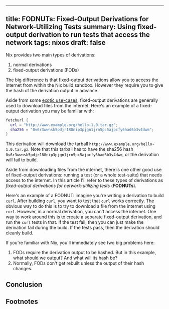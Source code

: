 ------------------------------------------------------
title: FODNUTs: Fixed-Output Derivations for Network-Utilizing Tests
summary: Using fixed-output derivation to run tests that access the network
tags: nixos
draft: false
------------------------------------------------------

Nix provides two main types of derivations:

1. normal derivations
2. fixed-output derivations (FODs)

The big difference is that fixed-output derivations allow you to access the
internet from within the Nix build sandbox.  However they require you to give the
hash of the derivation output in advance.

Aside from some [exotic use-cases](https://github.com/cdepillabout/evil-nix),
fixed-output derivations are generally used to download files from the
internet.  Here's an example of a fixed-output derivation you may be familiar
with:

```nix
fetchurl {
  url = "http://www.example.org/hello-1.0.tar.gz";
  sha256 = "0v6r3wwnsk5pdjr188nip3pjgn1jrn5pc5ajpcfy6had6b3v4dwm";
}
```

This derivation will download the tarball
`http://www.example.org/hello-1.0.tar.gz`.  Note that this tarball has to have
the sha256 hash `0v6r3wwnsk5pdjr188nip3pjgn1jrn5pc5ajpcfy6had6b3v4dwm`, or the
derivation will fail to build.

Aside from downloading files from the internet, there is one other good use of
fixed-output derivations: running a test (or a whole test-suite) that needs
access to the internet.  In this article I'll refer to these types of
derivations as _fixed-output derivations for network-utilizing tests_
(**FODNUTs**).

Here's an example of a FODNUT: imagine you're writing a derivation to build
`curl`.  After building `curl`, you want to test that `curl` works correctly.
The obvious way to do this is to try to download a file from the internet using
`curl`.  However, in a normal derivation, you can't access the internet.  One
way to work around this is to create a separate fixed-output derivation, and
run the `curl` tests in that.  If the test fail, then you can just make the
derivation fail during the build.  If the tests pass, then the derivation
should cleanly build.

If you're familiar with Nix, you'll immediately see two big problems here:

1.  FODs require the derivation output to be hashed.  But in this example, what
    should we output?  And what will its hash be?
2.  Normally, FODs don't get rebuilt unless the output of their hash changes.

## Conclusion

## Footnotes
